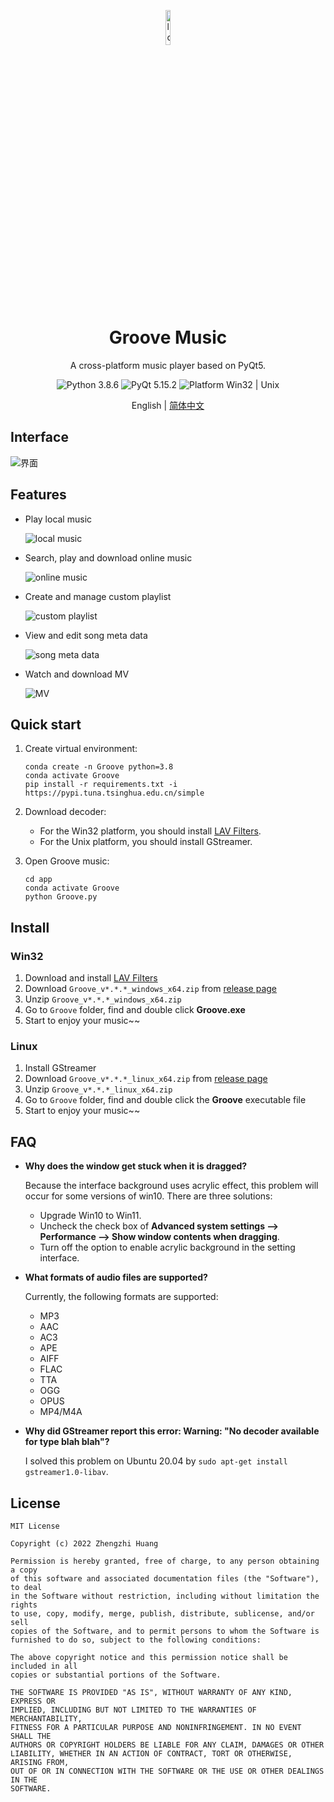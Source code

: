 <p align="center">
  <img width="12%" align="center" src="app/resource/images/logo/logo.png" alt="logo">
</p>
  <h1 align="center">
  Groove Music
</h1>
<p align="center">
  A cross-platform music player based on PyQt5.
</p>

<p align="center">

  <a style="text-decoration:none">
    <img src="https://img.shields.io/badge/Python-3.8.6-blue.svg?color=00B16A" alt="Python 3.8.6"/>
  </a>

  <a style="text-decoration:none">
    <img src="https://img.shields.io/badge/PyQt-5.15.2-blue?color=00B16A" alt="PyQt 5.15.2"/>
  </a>

  <a style="text-decoration:none">
    <img src="https://img.shields.io/badge/Platform-Win32%20|%20Unix-blue?color=00B16A" alt="Platform Win32 | Unix"/>
  </a>
</p>

<p align="center">
English | <a href="docs/README_zh.md">简体中文</a>
</p>

## Interface
![界面](docs/screenshot/Groove音乐.png)

## Features

* Play local music

  ![local music](docs/screenshot/本地音乐.gif)

* Search, play and download online music

  ![online music](docs/screenshot/在线音乐.gif)

* Create and manage custom playlist

  ![custom playlist](docs/screenshot/播放列表.gif)

* View and edit song meta data

  ![song meta data](docs/screenshot/歌曲信息.gif)

* Watch and download MV

  ![MV](docs/screenshot/播放和下载MV.png)



## Quick start
1. Create virtual environment:

    ```shell
    conda create -n Groove python=3.8
    conda activate Groove
    pip install -r requirements.txt -i https://pypi.tuna.tsinghua.edu.cn/simple
    ```

2. Download decoder:
   * For the Win32 platform, you should install [LAV Filters](https://github.com/Nevcairiel/LAVFilters/releases/download/0.74/LAVFilters-0.74-Installer.exe).
   * For the Unix platform, you should install GStreamer.

3. Open Groove music:

    ```shell
    cd app
    conda activate Groove
    python Groove.py
    ```

## Install
### Win32
1. Download and install [LAV Filters](https://github.com/Nevcairiel/LAVFilters/releases/download/0.74/LAVFilters-0.74-Installer.exe)
2. Download `Groove_v*.*.*_windows_x64.zip` from [release page](https://github.com/zhiyiYo/Groove/releases)
3. Unzip `Groove_v*.*.*_windows_x64.zip`
4. Go to `Groove` folder, find and double click **Groove.exe**
5. Start to enjoy your music~~

### Linux
1. Install GStreamer
2. Download `Groove_v*.*.*_linux_x64.zip` from [release page](https://github.com/zhiyiYo/Groove/releases)
3. Unzip `Groove_v*.*.*_linux_x64.zip`
4. Go to `Groove` folder, find and double click the **Groove** executable file
5. Start to enjoy your music~~


## FAQ
* **Why does the window get stuck when it is dragged?**

  Because the interface background uses acrylic effect, this problem will occur for some versions of win10. There are three solutions:

  * Upgrade Win10 to Win11.
  * Uncheck the check box of **Advanced system settings --> Performance --> Show window contents when dragging**.
  * Turn off the option to enable acrylic background in the setting interface.

* **What formats of audio files are supported?**

  Currently, the following formats are supported:
  * MP3
  * AAC
  * AC3
  * APE
  * AIFF
  * FLAC
  * TTA
  * OGG
  * OPUS
  * MP4/M4A

* **Why did GStreamer report this error: Warning: "No decoder available for type blah blah"?**

  I solved this problem on Ubuntu 20.04 by `sudo apt-get install gstreamer1.0-libav`.

## License
```
MIT License

Copyright (c) 2022 Zhengzhi Huang

Permission is hereby granted, free of charge, to any person obtaining a copy
of this software and associated documentation files (the "Software"), to deal
in the Software without restriction, including without limitation the rights
to use, copy, modify, merge, publish, distribute, sublicense, and/or sell
copies of the Software, and to permit persons to whom the Software is
furnished to do so, subject to the following conditions:

The above copyright notice and this permission notice shall be included in all
copies or substantial portions of the Software.

THE SOFTWARE IS PROVIDED "AS IS", WITHOUT WARRANTY OF ANY KIND, EXPRESS OR
IMPLIED, INCLUDING BUT NOT LIMITED TO THE WARRANTIES OF MERCHANTABILITY,
FITNESS FOR A PARTICULAR PURPOSE AND NONINFRINGEMENT. IN NO EVENT SHALL THE
AUTHORS OR COPYRIGHT HOLDERS BE LIABLE FOR ANY CLAIM, DAMAGES OR OTHER
LIABILITY, WHETHER IN AN ACTION OF CONTRACT, TORT OR OTHERWISE, ARISING FROM,
OUT OF OR IN CONNECTION WITH THE SOFTWARE OR THE USE OR OTHER DEALINGS IN THE
SOFTWARE.
```